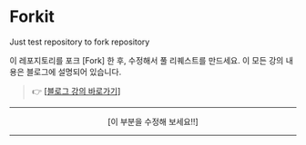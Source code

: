 # Forkit
Just test repository to fork repository

이 레포지토리를 포크 [Fork] 한 후, 수정해서 풀 리퀘스트를 만드세요.
이 모든 강의 내용은 블로그에 설명되어 있습니다.

> 👉 [\[블로그 강의 바로가기\]](https://eggjini.github.io//)

***

<center>[이 부분을 수정해 보세요!!]

***
